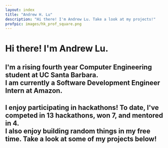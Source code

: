 ```yaml
---
layout: index
title: "Andrew H. Lu"
description: "Hi there! I'm Andrew Lu. Take a look at my projects!"
profpic: images/hk_prof_square.png
---
```


# Hi there! I'm Andrew Lu.

## I'm a rising fourth year Computer Engineering student at UC Santa Barbara.<br>I am currently a Software Development Engineer Intern at Amazon.

## I enjoy participating in hackathons! To date, I've competed in 13 hackathons, won 7, and mentored in 4.<br>I also enjoy building random things in my free time. Take a look at some of my projects below!
